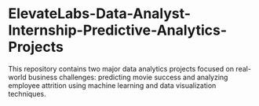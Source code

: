 # ElevateLabs-Data-Analyst-Internship-Predictive-Analytics-Projects
This repository contains two major data analytics projects focused on real-world business challenges: predicting movie success and analyzing employee attrition using machine learning and data visualization techniques.
